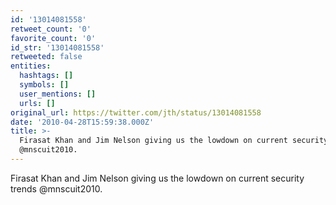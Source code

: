 ```yaml
---
id: '13014081558'
retweet_count: '0'
favorite_count: '0'
id_str: '13014081558'
retweeted: false
entities:
  hashtags: []
  symbols: []
  user_mentions: []
  urls: []
original_url: https://twitter.com/jth/status/13014081558
date: '2010-04-28T15:59:38.000Z'
title: >-
  Firasat Khan and Jim Nelson giving us the lowdown on current security trends
  @mnscuit2010.
---
```


Firasat Khan and Jim Nelson giving us the lowdown on current security trends @mnscuit2010.